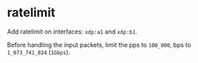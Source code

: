 # ratelimit

Add ratelimit on interfaces: `xdp:a1` and `xdp:b1`.

Before handling the input packets, limit the pps to `100_000`, bps to `1_073_741_824` (`1Gbps`).
